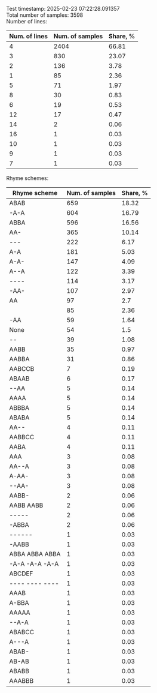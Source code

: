 Test timestamp: 2025-02-23 07:22:28.091357  
Total number of samples: 3598  
Number of lines:

| Num. of lines | Num. of samples | Share, % |
|---------------|-----------------|----------|
| 4             | 2404            | 66.81    |
| 3             | 830             | 23.07    |
| 2             | 136             | 3.78     |
| 1             | 85              | 2.36     |
| 5             | 71              | 1.97     |
| 8             | 30              | 0.83     |
| 6             | 19              | 0.53     |
| 12            | 17              | 0.47     |
| 14            | 2               | 0.06     |
| 16            | 1               | 0.03     |
| 10            | 1               | 0.03     |
| 9             | 1               | 0.03     |
| 7             | 1               | 0.03     |

Rhyme schemes:

| Rhyme scheme   | Num. of samples | Share, % |
|----------------|-----------------|----------|
| ABAB           | 659             | 18.32    |
| -A-A           | 604             | 16.79    |
| ABBA           | 596             | 16.56    |
| AA-            | 365             | 10.14    |
| ---            | 222             | 6.17     |
| A-A            | 181             | 5.03     |
| A-A-           | 147             | 4.09     |
| A--A           | 122             | 3.39     |
| ----           | 114             | 3.17     |
| -AA-           | 107             | 2.97     |
| AA             | 97              | 2.7      |
|                | 85              | 2.36     |
| -AA            | 59              | 1.64     |
| None           | 54              | 1.5      |
| --             | 39              | 1.08     |
| AABB           | 35              | 0.97     |
| AABBA          | 31              | 0.86     |
| AABCCB         | 7               | 0.19     |
| ABAAB          | 6               | 0.17     |
| --AA           | 5               | 0.14     |
| AAAA           | 5               | 0.14     |
| ABBBA          | 5               | 0.14     |
| ABABA          | 5               | 0.14     |
| AA--           | 4               | 0.11     |
| AABBCC         | 4               | 0.11     |
| AABA           | 4               | 0.11     |
| AAA            | 3               | 0.08     |
| AA--A          | 3               | 0.08     |
| A-AA-          | 3               | 0.08     |
| --AA-          | 3               | 0.08     |
| AABB-          | 2               | 0.06     |
| AABB AABB      | 2               | 0.06     |
| -----          | 2               | 0.06     |
| -ABBA          | 2               | 0.06     |
| ------         | 1               | 0.03     |
| -AABB          | 1               | 0.03     |
| ABBA ABBA ABBA | 1               | 0.03     |
| -A-A -A-A -A-A | 1               | 0.03     |
| ABCDEF         | 1               | 0.03     |
| ---- ---- ---- | 1               | 0.03     |
| AAAB           | 1               | 0.03     |
| A-BBA          | 1               | 0.03     |
| AAAAA          | 1               | 0.03     |
| --A-A          | 1               | 0.03     |
| ABABCC         | 1               | 0.03     |
| A---A          | 1               | 0.03     |
| ABAB-          | 1               | 0.03     |
| AB-AB          | 1               | 0.03     |
| ABABB          | 1               | 0.03     |
| AAABBB         | 1               | 0.03     |

